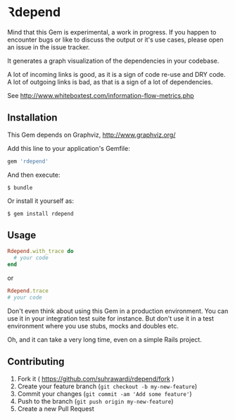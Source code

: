 # Ꝛdepend

Mind that this Gem is experimental, a work in progress. If you happen to
encounter bugs or like to discuss the output or it's use cases,
please open an issue in the issue tracker.

It generates a graph visualization of the dependencies in your codebase.

A lot of incoming links is good, as it is a sign of code re-use and DRY code.
A lot of outgoing links is bad, as that is a sign of a lot of dependencies.

See http://www.whiteboxtest.com/information-flow-metrics.php

## Installation

This Gem depends on Graphviz, http://www.graphviz.org/

Add this line to your application's Gemfile:

```ruby
gem 'rdepend'
```

And then execute:

    $ bundle

Or install it yourself as:

    $ gem install rdepend

## Usage

```ruby
Rdepend.with_trace do
  # your code
end
```

or

```ruby
Rdepend.trace
# your code
```

Don't even think about using this Gem in a production environment.
You can use it in your integration test suite for instance. But don't use it
in a test environment where you use stubs, mocks and doubles etc.

Oh, and it can take a very long time, even on a simple Rails project.

## Contributing

1. Fork it ( https://github.com/suhrawardi/rdepend/fork )
2. Create your feature branch (`git checkout -b my-new-feature`)
3. Commit your changes (`git commit -am 'Add some feature'`)
4. Push to the branch (`git push origin my-new-feature`)
5. Create a new Pull Request
